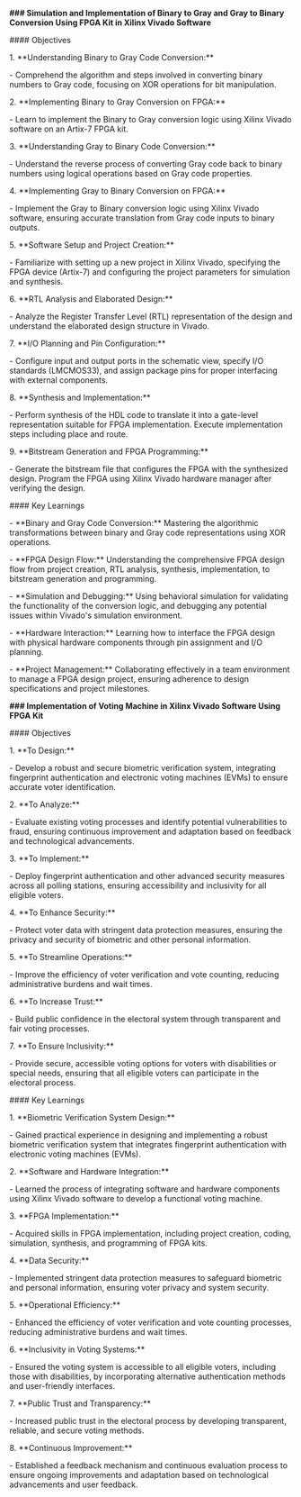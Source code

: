 **\### Simulation and Implementation of Binary to Gray and Gray to Binary Conversion Using FPGA Kit in Xilinx Vivado Software**

\#### Objectives

1\. \*\*Understanding Binary to Gray Code Conversion:\*\*

\- Comprehend the algorithm and steps involved in converting binary numbers to Gray code, focusing on XOR operations for bit manipulation.

2\. \*\*Implementing Binary to Gray Conversion on FPGA:\*\*

\- Learn to implement the Binary to Gray conversion logic using Xilinx Vivado software on an Artix-7 FPGA kit.

3\. \*\*Understanding Gray to Binary Code Conversion:\*\*

\- Understand the reverse process of converting Gray code back to binary numbers using logical operations based on Gray code properties.

4\. \*\*Implementing Gray to Binary Conversion on FPGA:\*\*

\- Implement the Gray to Binary conversion logic using Xilinx Vivado software, ensuring accurate translation from Gray code inputs to binary outputs.

5\. \*\*Software Setup and Project Creation:\*\*

\- Familiarize with setting up a new project in Xilinx Vivado, specifying the FPGA device (Artix-7) and configuring the project parameters for simulation and synthesis.

6\. \*\*RTL Analysis and Elaborated Design:\*\*

\- Analyze the Register Transfer Level (RTL) representation of the design and understand the elaborated design structure in Vivado.

7\. \*\*I/O Planning and Pin Configuration:\*\*

\- Configure input and output ports in the schematic view, specify I/O standards (LMCMOS33), and assign package pins for proper interfacing with external components.

8\. \*\*Synthesis and Implementation:\*\*

\- Perform synthesis of the HDL code to translate it into a gate-level representation suitable for FPGA implementation. Execute implementation steps including place and route.

9\. \*\*Bitstream Generation and FPGA Programming:\*\*

\- Generate the bitstream file that configures the FPGA with the synthesized design. Program the FPGA using Xilinx Vivado hardware manager after verifying the design.

\#### Key Learnings

\- \*\*Binary and Gray Code Conversion:\*\* Mastering the algorithmic transformations between binary and Gray code representations using XOR operations.

\- \*\*FPGA Design Flow:\*\* Understanding the comprehensive FPGA design flow from project creation, RTL analysis, synthesis, implementation, to bitstream generation and programming.

\- \*\*Simulation and Debugging:\*\* Using behavioral simulation for validating the functionality of the conversion logic, and debugging any potential issues within Vivado's simulation environment.

\- \*\*Hardware Interaction:\*\* Learning how to interface the FPGA design with physical hardware components through pin assignment and I/O planning.

\- \*\*Project Management:\*\* Collaborating effectively in a team environment to manage a FPGA design project, ensuring adherence to design specifications and project milestones.

**\### Implementation of Voting Machine in Xilinx Vivado Software Using FPGA Kit**

\#### Objectives

1\. \*\*To Design:\*\*

\- Develop a robust and secure biometric verification system, integrating fingerprint authentication and electronic voting machines (EVMs) to ensure accurate voter identification.

2\. \*\*To Analyze:\*\*

\- Evaluate existing voting processes and identify potential vulnerabilities to fraud, ensuring continuous improvement and adaptation based on feedback and technological advancements.

3\. \*\*To Implement:\*\*

\- Deploy fingerprint authentication and other advanced security measures across all polling stations, ensuring accessibility and inclusivity for all eligible voters.

4\. \*\*To Enhance Security:\*\*

\- Protect voter data with stringent data protection measures, ensuring the privacy and security of biometric and other personal information.

5\. \*\*To Streamline Operations:\*\*

\- Improve the efficiency of voter verification and vote counting, reducing administrative burdens and wait times.

6\. \*\*To Increase Trust:\*\*

\- Build public confidence in the electoral system through transparent and fair voting processes.

7\. \*\*To Ensure Inclusivity:\*\*

\- Provide secure, accessible voting options for voters with disabilities or special needs, ensuring that all eligible voters can participate in the electoral process.

\#### Key Learnings

1\. \*\*Biometric Verification System Design:\*\*

\- Gained practical experience in designing and implementing a robust biometric verification system that integrates fingerprint authentication with electronic voting machines (EVMs).

2\. \*\*Software and Hardware Integration:\*\*

\- Learned the process of integrating software and hardware components using Xilinx Vivado software to develop a functional voting machine.

3\. \*\*FPGA Implementation:\*\*

\- Acquired skills in FPGA implementation, including project creation, coding, simulation, synthesis, and programming of FPGA kits.

4\. \*\*Data Security:\*\*

\- Implemented stringent data protection measures to safeguard biometric and personal information, ensuring voter privacy and system security.

5\. \*\*Operational Efficiency:\*\*

\- Enhanced the efficiency of voter verification and vote counting processes, reducing administrative burdens and wait times.

6\. \*\*Inclusivity in Voting Systems:\*\*

\- Ensured the voting system is accessible to all eligible voters, including those with disabilities, by incorporating alternative authentication methods and user-friendly interfaces.

7\. \*\*Public Trust and Transparency:\*\*

\- Increased public trust in the electoral process by developing transparent, reliable, and secure voting methods.

8\. \*\*Continuous Improvement:\*\*

\- Established a feedback mechanism and continuous evaluation process to ensure ongoing improvements and adaptation based on technological advancements and user feedback.
